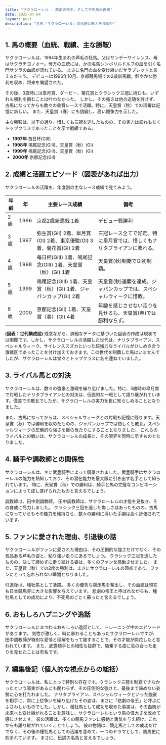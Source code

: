 ```yaml
---
title: "サクラローレル - 悲劇の帝王、そして不死鳥の再来"
date: 2025-07-04
layout: post
description: "名馬『サクラローレル』の伝説と魅力を深堀り"
---
```


## 1. 馬の概要（血統、戦績、主な勝鞍）

サクラローレルは、1994年生まれの芦毛の牡馬。父はサンデーサイレンス、母はサクラチヨノオー。母方の血統には、かの名馬シンボリルドルフの血を引く名門サクラの血統が流れている。  まさに名門の血を受け継いだサラブレッドと言えるだろう。  デビューは1996年10月、京都競馬場での2歳新馬戦。鮮やかな勝利を収め、将来を嘱望された。

その後、3歳時には皐月賞、ダービー、菊花賞とクラシック三冠に挑むも、いずれも勝利を掴むことは叶わなかった。  しかし、その強さは他の追随を許さず、古馬になってからも数々の重賞レースで活躍。特に、天皇賞（秋）での活躍は記憶に新しい。  また、天皇賞（春）にも挑戦し、高い競争力を示した。

主な勝鞍は、以下の通り。惜しくも三冠を逃したものの、その実力は紛れもなくトップクラスであったことを示す戦績である。

* **1997年**  毎日杯(GIII)
* **1998年**  鳴尾記念(GIII)、天皇賞（秋）(GI)
* **1999年**  鳴尾記念(GIII)、天皇賞（秋）(GI)
* **2000年**  京都記念(GII)


## 2. 成績と活躍エピソード（図表があれば出力）

サクラローレルの活躍を、年度別の主なレース成績で見てみよう。

| 年齢 | 年   | 主要レース成績                                      | 備考                                                                     |
|-----|-----|---------------------------------------------------|--------------------------------------------------------------------------|
| 2歳  | 1996 | 京都2歳新馬戦 1着                               | デビュー戦勝利                                                             |
| 3歳  | 1997 | 弥生賞(GII) 2着、皐月賞(GI) 2着、東京優駿(GI) 3着、菊花賞(GI) 2着 | 三冠レース全てで好走。特に皐月賞では、惜しくもナリタブライアンに敗れる。 |
| 4歳  | 1998 | 毎日杯(GIII) 1着、鳴尾記念(GIII) 1着、天皇賞（秋）(GI) 1着 | 天皇賞(秋)制覇でGI初制覇。                                                |
| 5歳  | 1999 | 鳴尾記念(GIII) 1着、天皇賞（秋）(GI) 1着、ジャパンカップ(GI) 2着 | 天皇賞(秋)連覇を達成。ジャパンカップでは、スペシャルウィークに惜敗。         |
| 6歳  | 2000 | 京都記念(GII) 1着、天皇賞（春）(GI) 4着                   |  年齢を感じさせない走りを見せるも、天皇賞(春)では勝利ならず。             |


**(図表：世代構成図)**  残念ながら、詳細なデータに基づいた図表の作成は現状では困難です。しかし、サクラローレルの活躍した世代は、ナリタブライアン、スペシャルウィーク、サイレンススズカといった超強力なライバルがひしめき合う激戦区であったことを付け加えておきます。この世代を制覇した馬はいませんでしたが、サクラローレルは堂々とトップクラスに名を連ねていました。


## 3. ライバル馬との対決

サクラローレルは、数々の強豪と激戦を繰り広げました。特に、3歳時の皐月賞で対戦したナリタブライアンとの対決は、伝説的な一戦として語り継がれています。僅差での敗北でしたが、サクラローレルの実力を世に知らしめることとなりました。

また、古馬になってからは、スペシャルウィークとの対戦も記憶に残ります。天皇賞（秋）では勝利を収めたものの、ジャパンカップでは惜しくも敗北。スペシャルウィークの圧倒的な強さを目の当たりにすることとなりました。  これらのライバルとの戦いは、サクラローレルの成長と、その限界を同時に示すものとなりました。


## 4. 騎手や調教師との関係性

サクラローレルは、主に武豊騎手によって騎乗されました。武豊騎手はサクラローレルの能力を熟知しており、その潜在能力を最大限に引き出す名手として知られています。  特に、天皇賞（秋）での勝利は、騎手と馬の完璧なコンビネーションによって成し遂げられたものと言えるでしょう。

調教師は、田中剛調教師。  田中調教師は、サクラローレルの才能を見抜き、その育成に尽力しました。  クラシック三冠を逃した悔しさはあったものの、古馬になってからもその能力を維持させ、数々の勝利に導いた手腕は高く評価されています。


## 5. ファンに愛された理由、引退後の話

サクラローレルがファンに愛された理由は、その圧倒的な強さだけでなく、その気品ある芦毛の姿と、粘り強い走りにあるでしょう。  クラシック三冠を逃したものの、決して諦めずに走り続ける姿は、多くのファンを感動させました。  また、天皇賞（秋）での2度の勝利は、まさにサクラローレルの頂点であり、ファンにとって忘れられない瞬間となりました。

引退後は、種牡馬として活躍。  多くの優秀な競走馬を輩出し、その血統は現在も日本競馬界に大きな影響を与えています。  悲劇の帝王と呼ばれながらも、種牡馬としての成功により、不死鳥のごとく蘇ったと言えるでしょう。


## 6. おもしろハプニングや逸話

サクラローレルにまつわるおもしろい逸話として、トレーニング中のエピソードがあります。  気性が激しく、時に暴れることもあったサクラローレルですが、田中調教師が特別な愛情と理解をもって接することで、その才能が開花したと言われています。  また、武豊騎手との相性も抜群で、騎乗する度に息の合った走りを見せたことは有名です。


## 7. 編集後記（個人的な視点からの総括）

サクラローレルは、私にとって特別な存在です。クラシック三冠を制覇できなかったという事実があるにも関わらず、その圧倒的な強さと、最後まで諦めない姿勢に心を打たれました。  ナリタブライアン、スペシャルウィークといった強豪を相手に、常に上位争いを繰り広げたその姿は、まさに「悲劇の帝王」と呼ぶにふさわしいものでした。しかし、種牡馬として成功を収めた事実は、その血統が未来へと受け継がれることを意味し、サクラローレルという馬の偉大さを改めて感じさせます。  彼の活躍は、多くの競馬ファンに感動と勇気を与え続け、これからも語り継がれていくことでしょう。  彼の物語は、競走馬としての成功だけでなく、その後の種牡馬としての活躍を含めて、一つのドラマとして、競馬史に刻まれています。  まさに、伝説の名馬と言えるでしょう。
